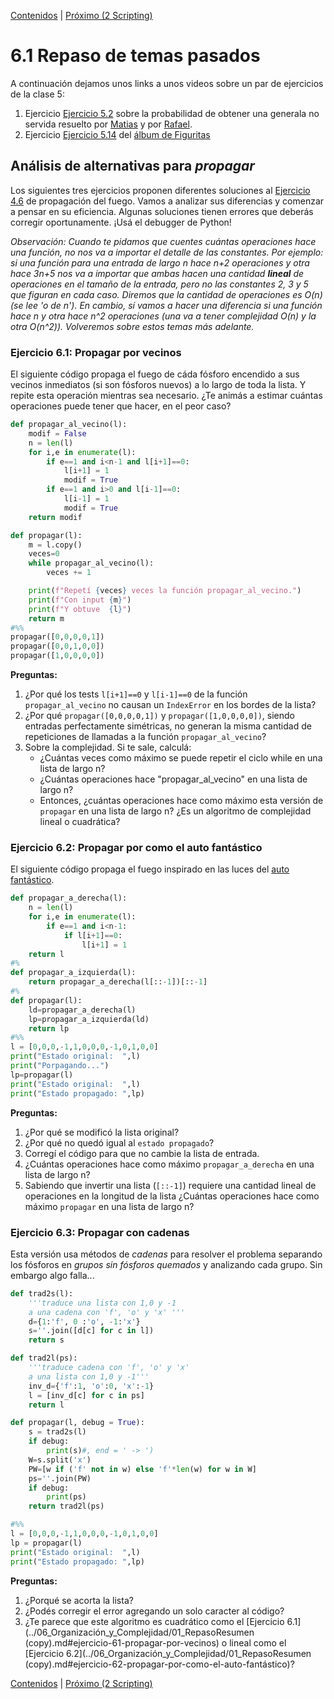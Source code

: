 [Contenidos](../Contenidos.md) \| [Próximo (2 Scripting)](02_Scripts.md)

# 6.1 Repaso de temas pasados

A continuación dejamos unos links a unos videos sobre un par de ejercicios de la clase 5:

1. Ejercicio [Ejercicio 5.2](../05_Random_Plt_Dbg/01_Random.md#ejercicio-52-generala-no-necesariamente-servida) sobre la probabilidad de obtener una generala no servida resuelto por [Matias](https://youtu.be/D_mipwwZjhM) y por [Rafael](https://youtu.be/c2SO3-iSd04).
2. Ejercicio [Ejercicio 5.14](../05_Random_Plt_Dbg/03_Figuritas.md#ejercicio-514) del [álbum de Figuritas](https://youtu.be/lSVNxPoRLJA)

## Análisis de alternativas para *propagar*

Los siguientes tres ejercicios proponen diferentes soluciones al [Ejercicio 4.6](../04_Listas_y_Listas/02_IteradoresLista.md#ejercicio-46-propagación) de propagación del fuego. Vamos a analizar sus diferencias y comenzar a pensar en su eficiencia. Algunas soluciones tienen errores que deberás corregir oportunamente. ¡Usá el debugger de Python!

_Observación: Cuando te pidamos que cuentes cuántas operaciones hace una función, no nos va a importar el detalle de las constantes. Por ejemplo: si una función para una entrada de largo n hace n+2 operaciones y otra hace 3*n+5 nos va a importar que ambas hacen una cantidad **lineal** de operaciones en el tamaño de la entrada, pero no las constantes 2, 3 y 5 que figuran en cada caso. Diremos que la cantidad de operaciones es *O(n)* (se lee 'o de n'). En cambio, sí vamos a hacer una diferencia si una función hace n y otra hace n^2 operaciones (una va a tener complejidad *O(n)* y la otra O(n^2)*). Volveremos sobre estos temas más adelante._


### Ejercicio 6.1: Propagar por vecinos
El siguiente código propaga el fuego de cáda fósforo encendido a sus vecinos inmediatos (si son fósforos nuevos) a lo largo de toda la lista. Y repite esta operación mientras sea necesario. ¿Te animás a estimar cuántas operaciones puede tener que hacer, en el peor caso?

```python
def propagar_al_vecino(l):
    modif = False
    n = len(l)
    for i,e in enumerate(l):
        if e==1 and i<n-1 and l[i+1]==0:
            l[i+1] = 1
            modif = True
        if e==1 and i>0 and l[i-1]==0:
            l[i-1] = 1
            modif = True
    return modif

def propagar(l):
    m = l.copy()
    veces=0
    while propagar_al_vecino(l):
        veces += 1

    print(f"Repetí {veces} veces la función propagar_al_vecino.")
    print(f"Con input {m}")    
    print(f"Y obtuve  {l}")
    return m
#%%
propagar([0,0,0,0,1])
propagar([0,0,1,0,0])
propagar([1,0,0,0,0])
```

**Preguntas:**
1. ¿Por qué los tests `l[i+1]==0` y `l[i-1]==0` de la función `propagar_al_vecino` no causan un `IndexError` en los bordes de la lista?
2. ¿Por qué `propagar([0,0,0,0,1])` y `propagar([1,0,0,0,0])`, siendo entradas perfectamente simétricas, no generan la misma cantidad de repeticiones de llamadas a la función `propagar_al_vecino`?
3. Sobre la complejidad. Si te sale, calculá:
    * ¿Cuántas veces como máximo se puede repetir el ciclo while en una lista de largo n?
    * ¿Cuántas operaciones hace "propagar_al_vecino" en una lista de largo n?
    * Entonces, ¿cuántas operaciones hace como máximo esta versión de `propagar` en una lista de largo n? ¿Es un algoritmo de complejidad lineal o cuadrática?


### Ejercicio 6.2: Propagar por como el auto fantástico

El siguiente código propaga el fuego inspirado en las luces del [auto fantástico](https://youtu.be/oNeQi8-PXAU?t=11).
```python
def propagar_a_derecha(l):
    n = len(l)
    for i,e in enumerate(l):
        if e==1 and i<n-1:
            if l[i+1]==0:
                l[i+1] = 1
    return l
#%
def propagar_a_izquierda(l):
    return propagar_a_derecha(l[::-1])[::-1]
#%
def propagar(l):
    ld=propagar_a_derecha(l)
    lp=propagar_a_izquierda(ld)
    return lp
#%%
l = [0,0,0,-1,1,0,0,0,-1,0,1,0,0]
print("Estado original:  ",l)
print("Porpagando...")
lp=propagar(l)
print("Estado original:  ",l)
print("Estado propagado: ",lp)
```

**Preguntas:**
1. ¿Por qué se modificó la lista original? 
2. ¿Por qué no quedó igual al `estado propagado`? 
3. Corregí el código para que no cambie la lista de entrada.
4. ¿Cuántas operaciones hace como máximo `propagar_a_derecha` en una lista de largo n?
5. Sabiendo que invertir una lista (`[::-1]`) requiere una cantidad lineal de operaciones en la longitud de la lista ¿Cuántas operaciones hace como máximo `propagar` en una lista de largo n?


### Ejercicio 6.3: Propagar con cadenas
Esta versión usa métodos de _cadenas_ para resolver el problema separando los fósforos en _grupos sin fósforos quemados_ y analizando cada grupo. Sin embargo algo falla...

```python
def trad2s(l):
    '''traduce una lista con 1,0 y -1 
    a una cadena con 'f', 'o' y 'x' '''
    d={1:'f', 0 :'o', -1:'x'}
    s=''.join([d[c] for c in l])
    return s

def trad2l(ps):
    '''traduce cadena con 'f', 'o' y 'x'
    a una lista con 1,0 y -1'''
    inv_d={'f':1, 'o':0, 'x':-1}
    l = [inv_d[c] for c in ps]
    return l

def propagar(l, debug = True):
    s = trad2s(l)
    if debug:
        print(s)#, end = ' -> ')
    W=s.split('x')
    PW=[w if ('f' not in w) else 'f'*len(w) for w in W]
    ps=''.join(PW)
    if debug:
        print(ps)
    return trad2l(ps)

#%%
l = [0,0,0,-1,1,0,0,0,-1,0,1,0,0]
lp = propagar(l)
print("Estado original:  ",l)
print("Estado propagado: ",lp)
```

**Preguntas:**
1. ¿Porqué se acorta la lista? 
2. ¿Podés corregir el error agregando un solo caracter al código?
3. ¿Te parece que este algoritmo es cuadrático como el [Ejercicio 6.1](../06_Organización_y_Complejidad/01_RepasoResumen (copy).md#ejercicio-61-propagar-por-vecinos)
o lineal como el [Ejercicio 6.2](../06_Organización_y_Complejidad/01_RepasoResumen (copy).md#ejercicio-62-propagar-por-como-el-auto-fantástico)?




[Contenidos](../Contenidos.md) \| [Próximo (2 Scripting)](02_Scripts.md)

